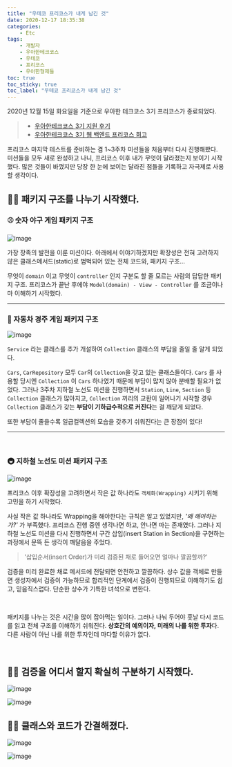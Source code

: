 ```yaml
---
title: "우테코 프리코스가 내게 남긴 것"
date: 2020-12-17 18:35:38
categories:
    - Etc
tags:
    - 개발자
    - 우아한테크코스
    - 우테코
    - 프리코스
    - 우아한형제들
toc: true
toc_sticky: true
toc_label: "우테코 프리코스가 내게 남긴 것"
---
```


2020년 12월 15일 화요일을 기준으로 우아한 테크코스 3기 프리코스가 종료되었다.  

> - [우아한테크코스 3기 지원 후기](https://hyeon9mak.github.io/etc/우아한테크코스3기-지원후기/)
> - [우아한테크코스 3기 웹 백엔드 프리코스 회고](https://hyeon9mak.github.io/etc/우아한테크코스-3기-웹-백엔드-프리코스-회고/)

프리코스 마지막 테스트를 준비하는 겸 1~3주차 미션들을 처음부터 다시 진행해봤다. 
미션들을 모두 새로 완성하고 나니, 프리코스 이후 내가 무엇이 달라졌는지 보이기 시작했다. 
많은 것들이 바꼈지만 당장 한 눈에 보이는 달라진 점들을 기록하고 자극제로 사용할 생각이다.

## 👨‍💻 패키지 구조를 나누기 시작했다.
### ⚾ 숫자 야구 게임 패키지 구조
![image](https://user-images.githubusercontent.com/37354145/102468170-8a9fd480-4094-11eb-9771-a45383a2837a.png)

가장 장족의 발전을 이룬 미션이다. 아래에서 이야기하겠지만 확장성은 전혀 고려하지 않은 
클래스메서드(static)로 범벅되어 있는 전체 코드와, 패키지 구조...  
  
무엇이 `domain` 이고 무엇이 `controller` 인지 구분도 할 줄 모르는 사람의 답답한 패키지 구조. 
프리코스가 끝난 후에야 `Model(domain) - View - Controller` 를 조금이나마 이해하기 시작했다. 

---

### 🚗 자동차 경주 게임 패키지 구조
![image](https://user-images.githubusercontent.com/37354145/102468231-9c817780-4094-11eb-8ec5-eb7cd7bd0acc.png)

`Service` 라는 클래스를 추가 개설하여 `Collection` 클래스의 부담을 줄일 줄 알게 되었다.  
   
`Cars`, `CarRepository` 모두 `Car`의 `Collection`을 갖고 있는 클래스들이다. `Cars` 를 사용할 당시엔 
`Collection` 이 `Cars` 하나였기 때문에 부담이 많지 않아 분배할 필요가 없었다.
 그러나 3주차 지하철 노선도 미션을 진행하면서 `Station`, `Line`, `Section` 등 
 `Collection` 클래스가 많아지고, `Collection` 끼리의 교환이 일어나기 시작할 경우 
 `Collection` 클래스가 갖는 **부담이 기하급수적으로 커진다**는 걸 깨닫게 되었다.  
  
또한 부담이 줄을수록 일급컬렉션의 모습을 갖추기 쉬워진다는 큰 장점이 있다!

---

<br>

### 🚇 지하철 노선도 미션 패키지 구조

![image](https://user-images.githubusercontent.com/37354145/102468276-a73c0c80-4094-11eb-8344-fa54b537eecf.png)

프리코스 이후 확장성을 고려하면서 작은 값 하나라도 `객체화(Wrapping)` 시키기 위해 고민을 하기 시작했다.  
  
사실 작은 값 하나라도 Wrapping을 해야한다는 규칙은 알고 있었지만, *'왜 해야하는가?'* 가 부족했다. 
프리코스 진행 중엔 생각나면 하고, 안나면 마는 존재였다. 그러나 지하철 노선도 미션을 다시 진행하면서 
구간 삽입(insert Station in Section)을 구현하는 과정에서 문뜩 든 생각이 깨달음을 주었다.

> '삽입순서(insert Order)가 미리 검증된 채로 들어오면 얼마나 깔끔할까?' 

검증을 미리 완료한 채로 메서드에 전달되면 안전하고 깔끔하다. 상수 값을 객체로 만들면 생성자에서 검증이 가능하므로 
합리적인 단계에서 검증이 진행되므로 이해하기도 쉽고, 믿음직스럽다. 단순한 상수가 기특한 녀석으로 변한다.

<br>

패키지를 나누는 것은 시간을 많이 잡아먹는 일이다. 그러나 나눠 두어야 훗날 다시 코드를 읽고 전체 구조를 이해하기 쉬워진다. 
**상호간의 예의이자, 미래의 나를 위한 투자**다. 다른 사람이 아닌 나를 위한 투자인데 마다할 이유가 없다.

<br>

## 👨‍💻 검증을 어디서 할지 확실히 구분하기 시작했다.
![image](https://user-images.githubusercontent.com/37354145/102468192-912e4c00-4094-11eb-9362-800cdf83c45f.png)

![image](https://user-images.githubusercontent.com/37354145/102468214-97242d00-4094-11eb-94ab-b7e0c1ab37b7.png)


## 👨‍💻 클래스와 코드가 간결해졌다.

![image](https://user-images.githubusercontent.com/37354145/102468250-a1dec200-4094-11eb-8f23-8a86047df3b2.png)


![image](https://user-images.githubusercontent.com/37354145/102468361-c33fae00-4094-11eb-821e-832b96542bf2.png)